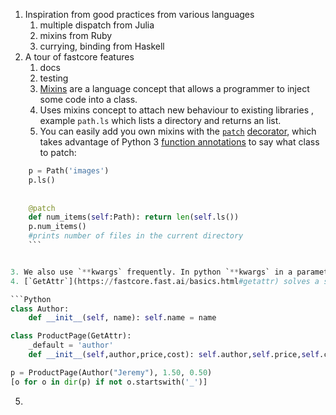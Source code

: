 
1. Inspiration from good practices from various languages
	1. multiple dispatch from Julia
	2. mixins from Ruby
	3. currying, binding from Haskell
2. A tour of fastcore features
	1. docs
	2. testing
	3. [Mixins](https://en.wikipedia.org/wiki/Mixin) are a language concept that allows a programmer to inject some code into a class.
	4. Uses mixins concept to attach new behaviour to existing libraries , example `path.ls` which lists a directory and returns an list.
	5. You can easily add you own mixins with the [`patch`](https://fastcore.fast.ai/basics.html#patch) [decorator](https://realpython.com/primer-on-python-decorators/), which takes advantage of Python 3 [function annotations](https://www.python.org/dev/peps/pep-3107/#parameters) to say what class to patch:
	

```Python
	p = Path('images')
	p.ls()
	
	
	@patch
	def num_items(self:Path): return len(self.ls())
	p.num_items()
	#prints number of files in the current directory
	```


3. We also use `**kwargs` frequently. In python `**kwargs` in a parameter like means “_put any additional keyword arguments into a dict called `kwargs`_”. Normally, using `kwargs` makes an API quite difficult to work with, because it breaks things like tab-completion and popup lists of signatures. `utils` provides [`use_kwargs`](https://fastcore.fast.ai/meta.html#use_kwargs) and [`delegates`](https://fastcore.fast.ai/meta.html#delegates) to avoid this problem. See our [detailed article on delegation](https://www.fast.ai/2019/08/06/delegation/) on this topic.
4. [`GetAttr`](https://fastcore.fast.ai/basics.html#getattr) solves a similar problem (and is also discussed in the article linked above): it’s allows you to use Python’s exceptionally useful [`__getattr__`](https://fastcore.fast.ai/xml.html#__getattr__) magic method, but avoids the problem that normally in Python tab-completion and docs break when using this. For instance, you can see here that Python’s `dir` function, which is used to find the attributes of a python object, finds everything inside the `self.default` attribute here:

```Python
class Author:
	def __init__(self, name): self.name = name

class ProductPage(GetAttr):
	_default = 'author'
	def __init__(self,author,price,cost): self.author,self.price,self.cost = author,price,cost

p = ProductPage(Author("Jeremy"), 1.50, 0.50)
[o for o in dir(p) if not o.startswith('_')]
```

5. 
